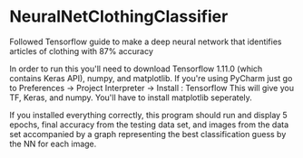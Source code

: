 # NeuralNetClothingClassifier
Followed Tensorflow guide to make a deep neural network that identifies articles of clothing with 87% accuracy


In order to run this you'll need to download Tensorflow 1.11.0 (which contains Keras API), numpy, and matplotlib.
If you're using PyCharm just go to Preferences -> Project Interpreter -> Install : Tensorflow
This will give you TF, Keras, and numpy. You'll have to install matplotlib seperately. 

If you installed everything correctly, this program should run and display 5 epochs, final accuracy from the testing data set, 
and images from the data set accompanied by a graph representing the best classification guess by the NN for each image.
